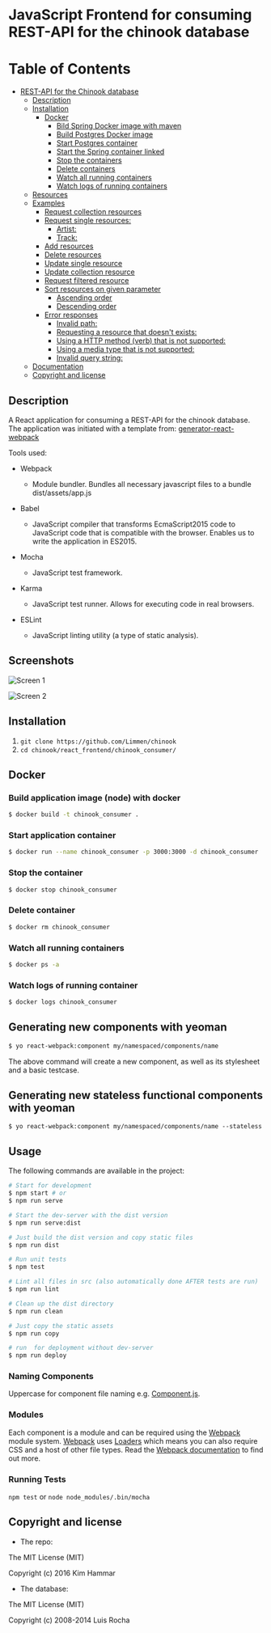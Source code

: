 # JavaScript Frontend for consuming REST-API for the chinook database

Table of Contents
=================

  * [REST-API for the Chinook database](#rest-api-for-the-chinook-database)
    * [Description](#description)
    * [Installation](#installation)
      * [Docker](#docker)
        * [Bild Spring Docker image with maven](#bild-spring-docker-image-with-maven)
        * [Build Postgres Docker image](#build-postgres-docker-image)
        * [Start Postgres container](#start-postgres-container)
        * [Start the Spring container linked](#start-the-spring-container-linked)
        * [Stop the containers](#stop-the-containers)
        * [Delete containers](#delete-containers)
        * [Watch all running containers](#watch-all-running-containers)
        * [Watch logs of running containers](#watch-logs-of-running-containers)
    * [Resources](#resources)
    * [Examples](#examples)
      * [Request collection resources](#request-collection-resources)
      * [Request single resources:](#request-single-resources)
        * [Artist:](#artist)
        * [Track:](#track)
      * [Add resources](#add-resources)
      * [Delete resources](#delete-resources)
      * [Update single resource](#update-single-resource)
      * [Update collection resource](#update-collection-resource)
      * [Request filtered resource](#request-filtered-resource)
      * [Sort resources on given parameter](#sort-resources-on-given-parameter)
        * [Ascending order](#ascending-order)
        * [Descending order](#descending-order)
      * [Error responses](#error-responses)
        * [Invalid path:](#invalid-path)
        * [Requesting a resource that doesn't exists:](#requesting-a-resource-that-doesnt-exists)
        * [Using a HTTP method (verb) that is not supported:](#using-a-http-method-verb-that-is-not-supported)
        * [Using a media type that is not supported:](#using-a-media-type-that-is-not-supported)
        * [Invalid query string:](#invalid-query-string)
    * [Documentation](#documentation)
    * [Copyright and license](#copyright-and-license)


## Description

A React application for consuming a REST-API for the chinook database.
The application was initiated with a template from: [generator-react-webpack](https://github.com/newtriks/generator-react-webpack)

Tools used:

  * Webpack
    * Module bundler. Bundles all necessary javascript files to a bundle dist/assets/app.js

  * Babel
    * JavaScript compiler that transforms EcmaScript2015 code to JavaScript code that is compatible with the browser. Enables us to write the application in ES2015.
  
  * Mocha
    * JavaScript test framework.
  
  * Karma
    * JavaScript test runner. Allows for executing code in real browsers.
  
  * ESLint
    * JavaScript linting utility (a type of static analysis).


## Screenshots

![Screen 1](./screenshots/screen_1.png?raw=true "Screen 1")

![Screen 2](./screenshots/screen_2.png?raw=true "Screen 2")

## Installation

1. `git clone https://github.com/Limmen/chinook`
2. `cd chinook/react_frontend/chinook_consumer/`

## Docker

### Build application image (node) with docker

```bash
$ docker build -t chinook_consumer .
```

### Start application container

```bash
$ docker run --name chinook_consumer -p 3000:3000 -d chinook_consumer
```

### Stop the container

```bash
$ docker stop chinook_consumer
```

### Delete container

```bash
$ docker rm chinook_consumer
```

### Watch all running containers 

```bash
$ docker ps -a
```

###  Watch logs of running container

```bash
$ docker logs chinook_consumer
```

## Generating new components with yeoman
```bash
$ yo react-webpack:component my/namespaced/components/name
```

The above command will create a new component, as well as its stylesheet and a basic testcase.

## Generating new stateless functional components with yeoman
```
$ yo react-webpack:component my/namespaced/components/name --stateless
```

## Usage
The following commands are available in the project:
```bash
# Start for development
$ npm start # or
$ npm run serve

# Start the dev-server with the dist version
$ npm run serve:dist

# Just build the dist version and copy static files
$ npm run dist

# Run unit tests
$ npm test

# Lint all files in src (also automatically done AFTER tests are run)
$ npm run lint

# Clean up the dist directory
$ npm run clean

# Just copy the static assets
$ npm run copy

# run  for deployment without dev-server
$ npm run deploy
```
### Naming Components
Uppercase for component file naming e.g. [Component.js](https://github.com/petehunt/ReactHack/tree/master/src/components).

### Modules
Each component is a module and can be required using the [Webpack](http://webpack.github.io/) module system. [Webpack](http://webpack.github.io/) uses [Loaders](http://webpack.github.io/docs/loaders.html) which means you can also require CSS and a host of other file types. Read the [Webpack documentation](http://webpack.github.io/docs/home.html) to find out more.

### Running Tests
`npm test` or `node node_modules/.bin/mocha`

## Copyright and license

* The repo:

The MIT License (MIT)

Copyright (c) 2016 Kim Hammar

* The database:

The MIT License (MIT)

Copyright (c) 2008-2014 Luis Rocha
